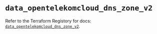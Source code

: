 # `data_opentelekomcloud_dns_zone_v2`

Refer to the Terraform Registory for docs: [`data_opentelekomcloud_dns_zone_v2`](https://www.terraform.io/docs/providers/opentelekomcloud/d/dns_zone_v2).
